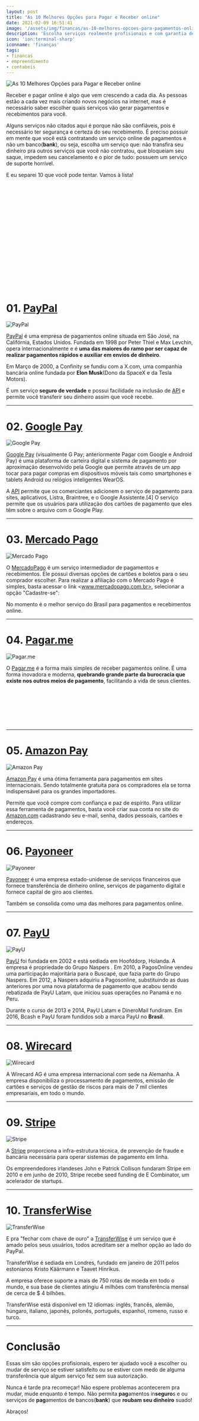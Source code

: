 ```yaml
---
layout: post
title: "As 10 Melhores Opções para Pagar e Receber online"
date: 2021-02-09 16:51:41
image: '/assets/img/financas/as-10-melhores-opcoes-para-pagamentos-online.jpg'
description: 'Escolha serviços realmente profisionais e com garantia de verdade.'
icon: 'ion:terminal-sharp'
iconname: 'finanças'
tags:
- financas
- empreendimento
- contabeis
---
```


![As 10 Melhores Opções para Pagar e Receber online](/assets/img/financas/as-10-melhores-opcoes-para-pagamentos-online.jpg)

Receber e pagar online é algo que vem crescendo a cada dia. As pessoas estão a cada vez mais criando novos negócios na internet, mas é necessário saber escolher quais serviços vão gerar pagamentos e recebimentos para você.

Alguns serviços não citados aqui é porque não são confiáveis, pois é necessário ter segurança e certeza do seu recebimento. É preciso possuir em mente que você está contratando um serviço online de pagamentos e não um banco(**bank**), ou seja, escolha um serviço que: não transfira seu dinheiro pra outros serviços que você não contratou, que bloqueiam seu saque, impedem seu cancelamento e o pior de tudo: possuem um serviço de suporte horrível.

E eu separei 10 que você pode tentar. Vamos à lista!

<!-- QUADRADO -->
<script async src="//pagead2.googlesyndication.com/pagead/js/adsbygoogle.js"></script>
<ins class="adsbygoogle"
style="display:inline-block;width:336px;height:280px"
data-ad-client="ca-pub-2838251107855362"
data-ad-slot="5351066970"></ins>
<script>
(adsbygoogle = window.adsbygoogle || []).push({});
</script>

# 01. [PayPal](https://www.paypal.com/)
![PayPal](/assets/img/financas/paypal.png)

[PayPal](https://www.paypal.com/) é uma empresa de pagamentos online situada em São José, na Califórnia, Estados Unidos. Fundada em 1998 por Peter Thiel e Max Levchin, opera internacionalmente e é **uma das maiores do ramo por ser capaz de realizar pagamentos rápidos e auxiliar em envios de dinheiro**.

Em Março de 2000, a Confinity se fundiu com a X.com, uma companhia bancária online fundada por **Elon Musk**(Dono da SpaceX e da Tesla Motors).

É um serviço **seguro de verdade** e possui facilidade na inclusão de [API](https://pt.wikipedia.org/wiki/Interface_de_programação_de_aplicações) e permite você transferir seu dinheiro assim que você recebe. 

---

# 02. [Google Pay](https://pay.google.com/)
![Google Pay](/assets/img/financas/googlepay.jpg)

[Google Pay](https://pay.google.com/) (visualmente G Pay; anteriormente Pagar com Google e Android Pay) é uma plataforma de carteira digital e sistema de pagamento por aproximação desenvolvido pela Google que permite através de um app tocar para pagar compras em dispositivos móveis tais como smartphones e tablets Android ou relógios inteligentes WearOS.

A [API](https://pt.wikipedia.org/wiki/Interface_de_programação_de_aplicações) permite que os comerciantes adicionem o serviço de pagamento para sites, aplicativos, Listra, Braintree, e o Google Assistente.[4] O serviço permite que os usuários para utilização dos cartões de pagamento que eles têm sobre o arquivo com o Google Play.

---

# 03. [Mercado Pago](https://www.mercadopago.com.br/)
![Mercado Pago](/assets/img/financas/mercadopago.png)

O [MercadoPago](https://www.mercadopago.com.br/) é um serviço intermediador de pagamentos e recebimentos. Ele possui diversas opções de cartões e boletos para o seu comprador escolher. Para realizar a afiliação com o Mercado Pago é simples, basta acessar o link <www.mercadopago.com.br>, selecionar a opção "Cadastre-se":

No momento é o melhor serviço do Brasil para pagamentos e recebimentos online.

---

# 04. [Pagar.me](https://pagar.me/)
![Pagar.me](/assets/img/financas/pagarme.png)

O [Pagar.me](https://pagar.me/) é a forma mais simples de receber pagamentos online. É uma forma inovadora e moderna, **quebrando grande parte da burocracia que existe nos outros meios de pagamento**, facilitando a vida de seus clientes.

<!-- MINI ANÚNCIO -->
<script async src="//pagead2.googlesyndication.com/pagead/js/adsbygoogle.js"></script>
<!-- Games Root -->
<ins class="adsbygoogle"
style="display:inline-block;width:730px;height:95px"
data-ad-client="ca-pub-2838251107855362"
data-ad-slot="5351066970"></ins>
<script>
(adsbygoogle = window.adsbygoogle || []).push({});
</script>

---

# 05. [Amazon Pay](https://pay.amazon.com/)
![Amazon Pay](/assets/img/financas/amazonpay.png)

[Amazon Pay](https://pay.amazon.com/) é uma ótima ferramenta para pagamentos em sites internacionais. Sendo totalmente gratuita para os compradores ela se torna indispensável para os grandes importadores.

Permite que você compre com confiança e paz de espírito. Para utilizar essa ferramenta de pagamentos, basta você criar sua conta no site do [Amazon.com](https://pay.amazon.com/) cadastrando seu e-mail, senha, dados pessoais, cartões e endereços.

---

# 06. [Payoneer](https://www.payoneer.com/)
![Payoneer](/assets/img/financas/payoneer.png)

[Payoneer](https://www.payoneer.com/) é uma empresa estado-unidense de serviços financeiros que fornece transferência de dinheiro online, serviços de pagamento digital e fornece capital de giro aos clientes.

Também se consolida como uma das melhores para pagamentos online.

---

# 07. [PayU](https://brazil.payu.com/)
![PayU](/assets/img/financas/payu.png)

[PayU](https://brazil.payu.com/) foi fundada em 2002 e está sediada em Hoofddorp, Holanda. A empresa é propriedade do Grupo Naspers . Em 2010, a PagosOnline vendeu uma participação majoritária para o Buscapé, que fazia parte do Grupo Naspers. Em 2012, a Naspers adquiriu a Pagosonline, substituindo as duas anteriores por uma nova plataforma de pagamento que acabou sendo rebatizada de PayU Latam, que iniciou suas operações no Panamá e no Peru. 

Durante o curso de 2013 e 2014, PayU Latam e DineroMail fundiram. Em 2016, Bcash e PayU foram fundidos sob a marca PayU no **Brasil**.

<!-- RETANGULO LARGO -->
<script async src="https://pagead2.googlesyndication.com/pagead/js/adsbygoogle.js"></script>
<!-- Informat -->
<ins class="adsbygoogle"
style="display:block"
data-ad-client="ca-pub-2838251107855362"
data-ad-slot="2327980059"
data-ad-format="auto"
data-full-width-responsive="true"></ins>
<script>
(adsbygoogle = window.adsbygoogle || []).push({});
</script>

---

# 08. [Wirecard](https://wirecard.com.br/)
![Wirecard](/assets/img/financas/wirecard.png)

A Wirecard AG é uma empresa internacional com sede na Alemanha. A empresa disponibiliza o processamento de pagamentos, emissão de cartões e serviços de gestão de riscos para mais de 7 mil clientes empresariais, em todo o mundo. 

---

# 09. [Stripe](https://stripe.com/br)
![Stripe](/assets/img/financas/stripe.png)

A [Stripe](https://stripe.com/br) proporciona a infra-estrutura técnica, de prevenção de fraude e bancária necessária para operar sistemas de pagamento em linha.

Os empreendedores irlandeses John e Patrick Collison fundaram Stripe em 2010 e em junho de 2010, Stripe recebe seed funding de E Combinator, um acelerador de startups.

---

# 10. [TransferWise](https://transferwise.com/)
![TransferWise](/assets/img/financas/transferwise.png)

E pra "fechar com chave de ouro" a [TransferWise](https://transferwise.com/) é um serviço que é amado pelos seus usuários, todos acreditam ser a melhor opção ao lado do PayPal.

TransferWise é sediada em Londres, fundado em janeiro de 2011 pelos estonianos Kristo Käärmann e Taavet Hinrikus. 

A empresa oferece suporte a mais de 750 rotas de moeda em todo o mundo, e sua base de clientes atingiu 4 milhões com transferência mensal de cerca de $ 4 bilhões.

TransferWise está disponível em 12 idiomas: inglês, francês, alemão, húngaro, italiano, japonês, polonês, português, espanhol, romeno, russo e turco.

---

# Conclusão
Essas sim são opções profisionais, espero ter ajudado você a escolher ou mudar de serviço se estiver satisfeito ou se estiver com medo de alguma transferência que algum serviço fez sem sua autorização.

Nunca é tarde pra recomeçar! Não espere problemas acontecerem pra mudar, mude enquanto é tempo. Não permita **pag**amentos in**seguro**s e ou serviços de **pag**amentos de bancos(**bank**) que **roubam seu dinheiro** suado!

Abraços!


